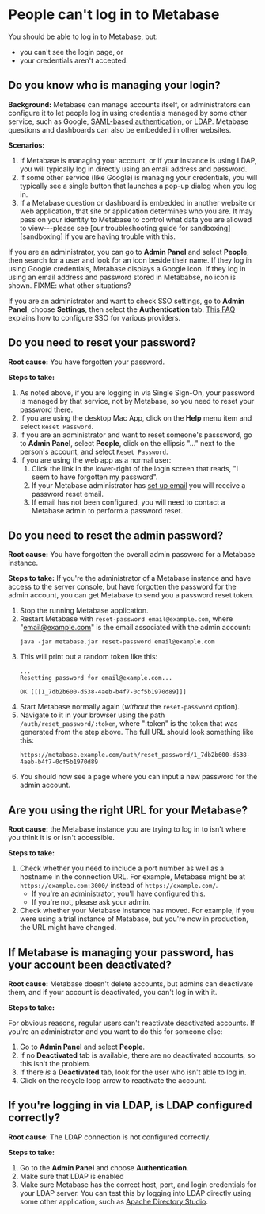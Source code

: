 # People can't log in to Metabase

You should be able to log in to Metabase, but:

- you can't see the login page, or
- your credentials aren't accepted.

## Do you know who is managing your login?

**Background:** Metabase can manage accounts itself, or administrators can configure it to let people log in using credentials managed by some other service, such as Google, [SAML-based authentication][saml], or [LDAP][troubleshooting-ldap]. Metabase questions and dashboards can also be embedded in other websites.

**Scenarios:**

1. If Metabase is managing your account, or if your instance is using LDAP, you will typically log in directly using an email address and password.
2. If some other service (like Google) is managing your credentials, you will typically see a single button that launches a pop-up dialog when you log in.
3. If a Metabase question or dashboard is embedded in another website or web application, that site or application determines who you are. It may pass on your identity to Metabase to control what data you are allowed to view---please see [our troubleshooting guide for sandboxing][sandboxing] if you are having trouble with this.

If you are an administrator, you can go to **Admin Panel** and select **People**, then search for a user and look for an icon beside their name. If they log in using Google credentials, Metabase displays a Google icon. If they log in using an email address and password stored in Metababse, no icon is shown. FIXME: what other situations?

If you are an administrator and want to check SSO settings, go to **Admin Panel**, choose **Settings**, then select the **Authentication** tab.  [This FAQ][auth] explains how to configure SSO for various providers.

## Do you need to reset your password?

**Root cause:** You have forgotten your password.

**Steps to take:**

1. As noted above, if you are logging in via Single Sign-On, your password is managed by that service, not by Metabase, so you need to reset your password there.
2. If you are using the desktop Mac App, click on the **Help** menu item and select `Reset Password`.
3. If you are an administrator and want to reset someone's passsword, go to **Admin Panel**, select **People**, click on the ellipsis "..." next to the person's account, and select `Reset Password`.
4. If you are using the web app as a normal user:
   1. Click the link in the lower-right of the login screen that reads, "I seem to have forgotten my password".
   2. If your Metabase administrator has [set up email][setting-up-email] you will receive a password reset email.
   3. If email has not been configured, you will need to contact a Metabase admin to perform a password reset.

## Do you need to reset the admin password?

**Root cause:** You have forgotten the overall admin password for a Metabase instance.

**Steps to take:** If you're the administrator of a Metabase instance and have access to the server console, but have forgotten the password for the admin account, you can get Metabase to send you a password reset token.

1.  Stop the running Metabase application.
2.  Restart Metabase with `reset-password email@example.com`, where "email@example.com" is the email associated with the admin account:
    ```
    java -jar metabase.jar reset-password email@example.com
    ```
3.  This will print out a random token like this:
    ```
    ...
    Resetting password for email@example.com...

    OK [[[1_7db2b600-d538-4aeb-b4f7-0cf5b1970d89]]]
    ```
4.  Start Metabase normally again (*without* the `reset-password` option).
5.  Navigate to it in your browser using the path `/auth/reset_password/:token`, where ":token" is the token that was generated from the step above. The full URL should look something like this:
    ```
    https://metabase.example.com/auth/reset_password/1_7db2b600-d538-4aeb-b4f7-0cf5b1970d89
    ```
6.  You should now see a page where you can input a new password for the admin account.

## Are you using the right URL for your Metabase?

**Root cause:** the Metabase instance you are trying to log in to isn't where you think it is or isn't accessible.

**Steps to take:**

1. Check whether you need to include a port number as well as a hostname in the connection URL. For example, Metabase might be at `https://example.com:3000/` instead of `https://example.com/`.
   - If you're an administrator, you'll have configured this.
   - If you're not, please ask your admin.
2. Check whether your Metabase instance has moved. For example, if you were using a trial instance of Metabase, but you're now in production, the URL might have changed.

## If Metabase is managing your password, has your account been deactivated?

**Root cause:** Metabase doesn't delete accounts, but admins can deactivate them, and if your account is deactivated, you can't log in with it.

**Steps to take:**

For obvious reasons, regular users can't reactivate deactivated accounts. If you're an administrator and you want to do this for someone else:

1. Go to **Admin Panel** and select **People**.
2. If no **Deactivated** tab is available, there are no deactivated accounts, so this isn't the problem.
3. If there *is* a **Deactivated** tab, look for the user who isn't able to log in.
4. Click on the recycle loop arrow to reactivate the account.

## If you're logging in via LDAP, is LDAP configured correctly?

**Root cause**: The LDAP connection is not configured correctly.

**Steps to take:**

1.  Go to the **Admin Panel** and choose **Authentication**.
2.  Make sure that LDAP is enabled
3.  Make sure Metabase has the correct host, port, and login credentials for your LDAP server. You can test this by logging into LDAP directly using some other application, such as [Apache Directory Studio][ads].

[ads]: https://directory.apache.org/studio/
[auth]: ../faq/setup/how-do-i-integrate-with-sso.html
[reset-password]: ../faq/using-metabase/how-do-i-reset-my-password.html
[saml]: ..//enterprise-guide/authenticating-with-saml.html
[setting-up-email]: ../administration-guide/02-setting-up-email.html
[troubleshooting-ldap]: ./ldap.html
